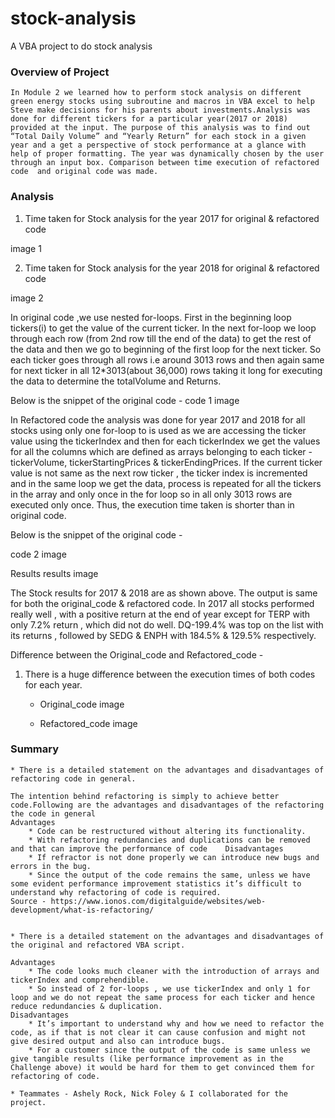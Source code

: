 # stock-analysis
A VBA project to do stock analysis

### Overview of Project 

	In Module 2 we learned how to perform stock analysis on different green energy stocks using subroutine and macros in VBA excel to help Steve make decisions for his parents about investments.Analysis was done for different tickers for a particular year(2017 or 2018) provided at the input. The purpose of this analysis was to find out “Total Daily Volume” and “Yearly Return” for each stock in a given year and a get a perspective of stock performance at a glance with help of proper formatting. The year was dynamically chosen by the user through an input box. Comparison between time execution of refactored code  and original code was made.

### Analysis

1. Time taken for Stock analysis for the year 2017 for original & refactored code

image 1


2. Time taken for Stock analysis for the year 2018 for original & refactored code

image 2

In original code ,we use nested for-loops. First in the beginning loop tickers(i) to get the value of the current ticker. In the next for-loop we loop through each row (from 2nd row till the end of the data) to get the rest of the data and then we go to beginning of the first loop for the next ticker. So each ticker goes through all rows i.e around 3013 rows and then again same for next ticker in all 12*3013(about 36,000) rows taking it long for executing the data to determine the totalVolume and Returns.

Below is the snippet of the original code -
code 1 image 



In Refactored code the analysis was done for year 2017 and 2018 for all stocks using only one for-loop to is used as we are accessing the ticker value using the tickerIndex and then for each tickerIndex we get the values for all the columns which are defined as arrays belonging to each ticker - tickerVolume, tickerStartingPrices & tickerEndingPrices. If the current ticker value is not same as the next row ticker , the ticker index is incremented and in the same loop we get the data, process is repeated for all the tickers in the array and only once in the for loop so in all only 3013 rows are executed only once. Thus, the execution time taken is shorter than in original code.

Below is the snippet of the original code -

code 2 image 



Results
results image 

The Stock results for 2017 & 2018 are as shown above. The output is same for both the original_code & refactored code.
In 2017 all stocks performed really well , with a positive return at the end of year except for TERP with only 7.2% return , which did not do well.  DQ-199.4%  was top on the list with its  returns , followed by SEDG & ENPH with 184.5% & 129.5% respectively. 

Difference between the Original_code and Refactored_code  - 
1. There is a huge difference between the execution times of both codes for each year. 

    * Original_code 
image 

    * Refactored_code 
image


### Summary


    * There is a detailed statement on the advantages and disadvantages of refactoring code in general.

	The intention behind refactoring is simply to achieve better code.Following are the advantages and disadvantages of the refactoring the code in general 
	Advantages
        * Code can be restructured without altering its functionality. 
        * With refactoring redundancies and duplications can be removed and that can improve the performance of code 	Disadvantages
        * If refractor is not done properly we can introduce new bugs and errors in the bug.
        * Since the output of the code remains the same, unless we have some evident performance improvement statistics it’s difficult to understand why refactoring of code is required.
	Source - https://www.ionos.com/digitalguide/websites/web-development/what-is-refactoring/


    * There is a detailed statement on the advantages and disadvantages of the original and refactored VBA script.

	Advantages 
        * The code looks much cleaner with the introduction of arrays and tickerIndex and comprehendible. 
        * So instead of 2 for-loops , we use tickerIndex and only 1 for loop and we do not repeat the same process for each ticker and hence reduce redundancies & duplication.
	Disadvantages	
        * It’s important to understand why and how we need to refactor the code, as if that is not clear it can cause confusion and might not give desired output and also can introduce bugs.
        * For a customer since the output of the code is same unless we give tangible results (like performance improvement as in the Challenge above) it would be hard for them to get convinced them for refactoring of code.

    * Teammates - Ashely Rock, Nick Foley & I collaborated for the project.

